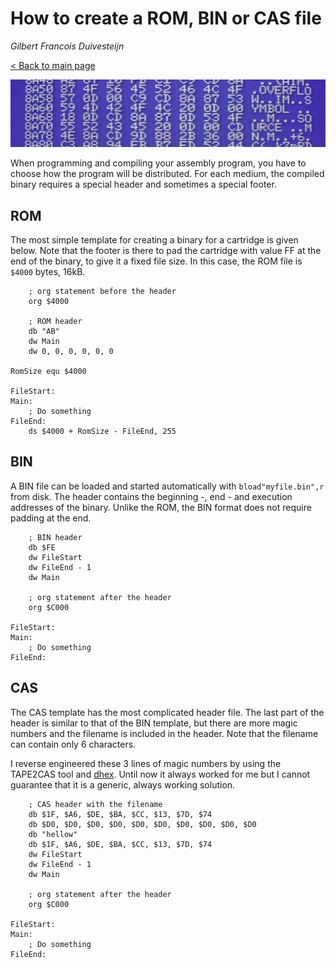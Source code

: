 # How to create a ROM, BIN or CAS file

_Gilbert Francois Duivesteijn_

[< Back to main page](index.html)

![](02_rombincas.jpg)

When programming and compiling your assembly program, you have to choose how the program will be distributed. For each medium, the compiled binary requires a special header and sometimes a special footer. 

## ROM

The most simple template for creating a binary for a cartridge is given below. Note that the footer is there to pad the cartridge with value FF at the end of the binary, to give it a fixed file size. In this case, the ROM file is `$4000` bytes, 16kB.

```assembly
    ; org statement before the header
    org $4000

    ; ROM header
    db "AB"
    dw Main
    dw 0, 0, 0, 0, 0, 0

RomSize equ $4000

FileStart:
Main:
    ; Do something
FileEnd:
    ds $4000 + RomSize - FileEnd, 255
```

## BIN

A BIN file can be loaded and started automatically with `bload"myfile.bin",r` from disk. The header contains the beginning -, end -  and execution addresses of the binary. Unlike the ROM, the BIN format does not require padding at the end.

```assembly
    ; BIN header
    db $FE
    dw FileStart
    dw FileEnd - 1
    dw Main

    ; org statement after the header
    org $C000

FileStart:
Main:
    ; Do something
FileEnd:
```

## CAS

The CAS template has the most complicated header file. The last part of the header is similar to that of the BIN template, but there are more magic numbers and the filename is included in the header. Note that the filename can contain only 6 characters.

I reverse engineered these 3 lines of magic numbers by using the TAPE2CAS tool and [dhex](http://www.dettus.net/dhex/).  Until now it always worked for me but I cannot guarantee that it is a generic, always working solution.

```assembly
    ; CAS header with the filename
    db $1F, $A6, $DE, $BA, $CC, $13, $7D, $74
    db $D0, $D0, $D0, $D0, $D0, $D0, $D0, $D0, $D0, $D0
    db "hellow"
    db $1F, $A6, $DE, $BA, $CC, $13, $7D, $74
    dw FileStart
    dw FileEnd - 1
    dw Main

    ; org statement after the header
    org $C000

FileStart:
Main:
    ; Do something
FileEnd:
```

